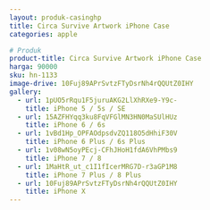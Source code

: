 ```yaml
---
layout: produk-casinghp
title: Circa Survive Artwork iPhone Case
categories: apple

# Produk
product-title: Circa Survive Artwork iPhone Case
harga: 90000
sku: hn-1133
image-drive: 10Fuj89APrSvtzFTyDsrNh4rQQUtZ0IHY
gallery:
  - url: 1pUO5rRqu1F5juruAKG2LlXhRXe9-Y9c-
    title: iPhone 5 / 5s / SE
  - url: 15AZFHYqq3ku8FqVFGlMN3HN0MaSUlHUz
    title: iPhone 6 / 6s
  - url: 1vBd1Hp_OPFAOdpsdvZQ118O5dHhiF30V
    title: iPhone 6 Plus / 6s Plus
  - url: 1v08wN5oyPEcj-CFhJHoH1fdA6VhPMbs9
    title: iPhone 7 / 8
  - url: 1MaHtR_ut_c1I1fIcerMRG7D-r3aGP1M8
    title: iPhone 7 Plus / 8 Plus
  - url: 10Fuj89APrSvtzFTyDsrNh4rQQUtZ0IHY
    title: iPhone X
---
```

